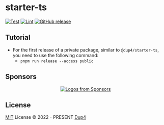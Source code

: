 # starter-ts

[![Test][gh-ci-test-badge]][gh-ci-test]
[![Lint][gh-ci-lint-badge]][gh-ci-lint]
[![GitHub release][gh-release-badge]][gh-release]

## Tutorial

* For the first release of a private package, similar to `@dup4/starter-ts`, you need to use the following command:
  * `pnpm run release --access public`


## Sponsors

<p align="center">
  <a href="https://github.com/sponsors/Dup4">
    <img src='https://cdn.jsdelivr.net/gh/Dup4/static/sponsors-output/sponsors.svg' alt="Logos from Sponsors" />
  </a>
</p>

## License

[MIT](./LICENSE) License © 2022 - PRESENT [Dup4][dup4]

[dup4]: https://github.com/Dup4
[gh-ci-test-badge]: https://github.com/Dup4/starter-ts/actions/workflows/test.yml/badge.svg
[gh-ci-test]: https://github.com/Dup4/starter-ts/actions/workflows/test.yml
[gh-ci-lint-badge]: https://github.com/Dup4/starter-ts/actions/workflows/lint.yml/badge.svg
[gh-ci-lint]: https://github.com/Dup4/starter-ts/actions/workflows/lint.yml
[gh-release-badge]: https://img.shields.io/github/release/Dup4/starter-ts.svg
[gh-release]: https://GitHub.com/Dup4/starter-ts/releases

